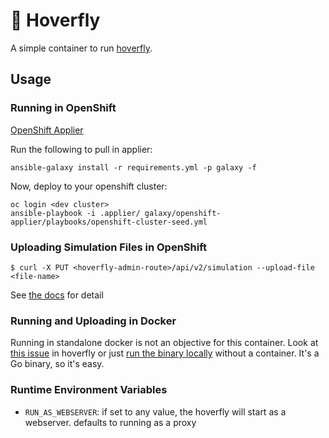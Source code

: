 # 🦟 Hoverfly

A simple container to run [hoverfly](https://hoverfly.readthedocs.io/en/latest/pages/reference/api/api.html).

## Usage

### Running in OpenShift

[OpenShift Applier](https://github.com/redhat-cop/openshift-applier)

Run the following to pull in applier:

```
ansible-galaxy install -r requirements.yml -p galaxy -f
```

Now, deploy to your openshift cluster:

```
oc login <dev cluster>
ansible-playbook -i .applier/ galaxy/openshift-applier/playbooks/openshift-cluster-seed.yml
```

### Uploading Simulation Files in OpenShift

`$ curl -X PUT <hoverfly-admin-route>/api/v2/simulation --upload-file <file-name>`

See [the docs](https://docs.hoverfly.io/en/latest/pages/reference/api/api.html) for detail


### Running and Uploading in Docker

Running in standalone docker is not an objective for this container. Look at [this issue](https://github.com/SpectoLabs/hoverfly/issues/675) in hoverfly or just [run the binary locally](https://docs.hoverfly.io/en/latest/pages/introduction/downloadinstallation.html) without a container. It's a Go binary, so it's easy.

### Runtime Environment Variables

- `RUN_AS_WEBSERVER`: if set to any value, the hoverfly will start as a webserver. defaults to running as a proxy
